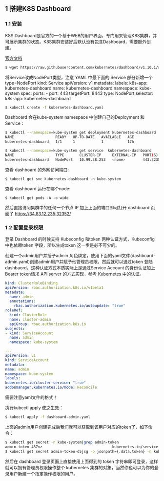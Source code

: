 ## 1 搭建K8S Dashboard
### 1.1 安装

K8S Dashboard是官方的一个基于WEB的用户界面，专门用来管理K8S集群，并可展示集群的状态。K8S集群安装好后默认没有包含Dashboard，需要额外创建。

[官方文档](https://kubernetes.io/docs/tasks/access-application-cluster/web-ui-dashboard/)


```bash
$ wget https://raw.githubusercontent.com/kubernetes/dashboard/v1.10.1/src/deploy/recommended/kubernetes-dashboard.yaml
```

将Service改成NodePort类型，注意 YAML 中最下面的 Service 部分新增一个type=NodePort
kind: Service
apiVersion: v1
metadata:
  labels:
    k8s-app: kubernetes-dashboard
  name: kubernetes-dashboard
  namespace: kube-system
spec:
  ports:
    - port: 443
      targetPort: 8443
  type: NodePort
  selector:
    k8s-app: kubernetes-dashboard

```bash
$ kubectl create -f kubernetes-dashboard.yaml
```

Dashboard 会在kube-system namespace 中创建自己的Deployment 和Service：
```bash
$ kubectl --namespace=kube-system get deployment kubernetes-dashboard
NAME                   READY   UP-TO-DATE   AVAILABLE   AGE
kubernetes-dashboard   1/1     1            1           17h

$ kubectl --namespace=kube-system get service  kubernetes-dashboard
NAME                   TYPE       CLUSTER-IP     EXTERNAL-IP   PORT(S)         AGE
kubernetes-dashboard   NodePort   10.99.38.253   <none>        443:32352/TCP   17h
```

查看 dashboard 的外网访问端口:

`$ kubectl get svc kubernetes-dashboard -n kube-system`

查看 dashboard 运行在哪个node:

`$ kubectl get pods -A -o wide`

然后直接访问集群中的任何一个节点 IP 加上上面的端口即可打开 dashboard 页面了
https://34.83.12.235:32352/


### 1.2 配置登录权限

登录 Dashboard 的时候支持 Kubeconfig 和token 两种认证方式，Kubeconfig 中也依赖token 字段，所以生成token 这一步是必不可少的。

创建一个admin用户并授予admin 角色绑定，使用下面的yaml文件(dashboard-admin.yaml)创建admin用户并赋予他管理员权限，然后就可以通过token 登陆dashbaord，这种认证方式本质实际上是通过Service Account 的身份认证加上Bearer token请求 API server 的方式实现，参考 [Kubernetes 中的认证](https://kubernetes.io/docs/reference/access-authn-authz/authentication/)。

```yaml
kind: ClusterRoleBinding
apiVersion: rbac.authorization.k8s.io/v1beta1
metadata:
  name: admin
  annotations:
    rbac.authorization.kubernetes.io/autoupdate: "true"
roleRef:
  kind: ClusterRole
  name: cluster-admin
  apiGroup: rbac.authorization.k8s.io
subjects:
- kind: ServiceAccount
  name: admin
  namespace: kube-system

---
apiVersion: v1
kind: ServiceAccount
metadata:
name: admin
namespace: kube-system
labels:
kubernetes.io/cluster-service: "true"
addonmanager.kubernetes.io/mode: Reconcile
```
需要注意yaml文件的格式！

执行kubectl apply 使之生效：
```bash
$ kubectl apply -f dashboard-admin.yaml
```

上面的admin用户创建完成后我们就可以获取到该用户对应的token了，如下命令：
```bash
$ kubectl get secret -n kube-system|grep admin-token
admin-token-487vz                                kubernetes.io/service-account-token   3      97s
$ kubectl get secret admin-token-d5jsg -o jsonpath={.data.token} -n kube-system |base64 -d # 会生成一串很长的base64后的字符串
```
然后在 dashboard 登录页面上直接使用上面得到的 token 字符串即可登录，这样就可以拥有管理员权限操作整个 kubernetes 集群的对象，当然你也可以为你的登录用户新建一个指定操作权限的用户。​​ 
